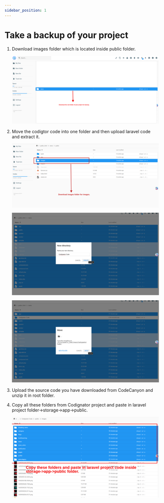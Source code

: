 ```yaml
---
sidebar_position: 1
---
```


# Take a backup of your project

1. Download images folder which is located inside public folder.

   ![News](/images/panel/5.png)

2. Move the codigtor code into one folder and then upload laravel code and extract it.

   ![News](/images/panel/4.png)

   ![News](/images/panel/21.png)

   ![News](/images/panel/20.png)

3. Upload the source code you have downloaded from CodeCanyon and unzip it in root folder.

4. Copy all these folders from Codignator project and paste in laravel project folder->storage->app->public.

   ![News](/images/panel/14.png)
